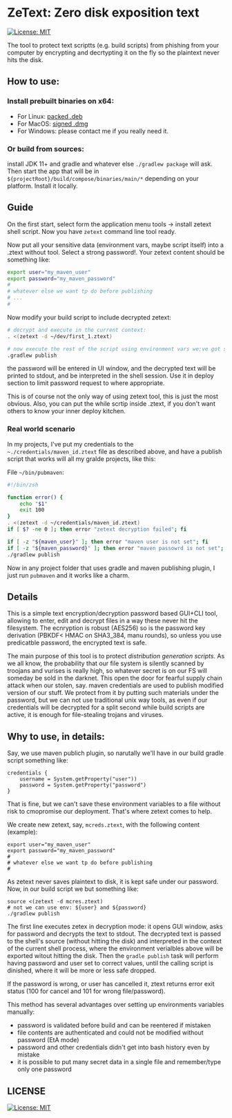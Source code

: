 # ZeText: Zero disk exposition text

[![License: MIT](https://img.shields.io/badge/License-MIT-yellow.svg)](https://opensource.org/licenses/MIT)

The tool to protect text scriptts (e.g. build scripts) from phishing from your computer by encrypting and decrtypting it on the fly so the plaintext never hits the disk.

## How to use:

### Install prebuilt binaries on x64:

- For Linux: [packed .deb](https://github.com/sergeych/ZeText/releases/latest/download/zetext_1.0.6-1_amd64.deb)
- For MacOS: [signed .dmg](https://github.com/sergeych/ZeText/releases/latest/download/ZeText-1.0.6.dmg)
- For Windows: please contact me if you really need it.

### Or build from sources:

install JDK 11+ and gradle and whatever else `./gradlew package` will ask. Then start the app that will be in `${projectRoot}/build/compose/binaries/main/*` depending on your platform. Install it locally.

## Guide

On the first start, select form the application menu tools -> install zetext shell script. Now you have `zetext` command line tool ready.

Now put all your sensitive data (environment vars, maybe script itself) into a .ztext without tool. Select a strong password!. Your zetext content should be something like:

~~~bash
export user="my_maven_user"
export password="my_maven_password"
#
# whatever else we want tp do before publishing
# ...
#
~~~

Now modify your build script to include decrypted zetext:

~~~bash
# decrypt and execute in the current context:
. <(zetext -d ~/dev/first_1.ztext)

# now execute the rest of the script using environment vars we;ve got set above
.gradlew publish
~~~

the password will be entered in UI window, and the decrypted text will be printed to stdout, and be interpreted in the shell session. Use it in deploy section to limit password request to where appropriate.

This is of course not the only way of using zetext tool, this is just the most obvious. Also, you can put the while scrtip inside .ztext, if you don't want others to know your inner deploy kitchen.

### Real world scenario

In my projects, I've put my credentials to the `~./credentials/maven_id.ztext` file as described above, and have a publish script that works will all my gralde projects, like this:

File `~/bin/pubmaven`:
~~~bash
#!/bin/zsh

function error() {
    echo "$1"
    exit 100
}
. <(zetext -d ~/credentials/maven_id.ztext)
if [ $? -ne 0 ]; then error "zetext decryption failed"; fi

if [ -z "${maven_user}" ]; then error "maven user is not set"; fi
if [ -z "${maven_password}" ]; then error "maven passowrd is not set"; fi
./gradlew publish
~~~

Now in any project folder that uses gradle and maven publishing plugin, I just run `pubmaven` and it works like a charm.

## Details

This is a simple text encryption/decryption password based GUI+CLI tool, allowing to enter, edit and decrypt files in a way these never hit the filesystem. The ecnryption is robust (AES256) so is the password key derivation (PBKDF< HMAC on SHA3_384, manu rounds), so unless you use predicatble password, the encrypted text is safe.

The main purpose of this tool is to protect _distribution generation scripts_. As we all know, the probability that our file system is silently scanned by troojans and vurises is really high, so whatever secret is on our FS will someday be sold in the darknet. This open the door for fearful supply chain attack when our stolen, say. maven credentials are used to publish modified version of our stuff. We protect from it by putting such materials under the password, but we can not use traditional unix way tools, as even if our credentials will be decrypted for a split second while build scripts are active, it is enough for file-stealing trojans and viruses.

## Why to use, in details:

Say, we use maven publich plugin, so narutally we'll have in our build gradle script something like:

~~~
credentials {
    username = System.getProperty("user"))
    password = System.getProperty("password")
}
~~~

That is fine, but we can't save these environment variables to a file without risk to cmopromise our deployment. That's where zetext comes to help.

We create new zetext, say, `mcreds.ztext`, with the following content (example):

~~~
export user="my_maven_user"
export password="my_maven_password"
#
# whatever else we want tp do before publishing
#
~~~

As zetext never saves plaintext to disk, it is kept safe under our password. Now, in our build script we but something like:

~~~
source <(zetext -d mcres.ztext)
# not we can use env: ${user} and ${password}
./gradlew publish
~~~

The first line executes zetex in decryption mode: it opens GUI window, asks for password and decrypts the text to stdout. The decrypted text is passed to the shell's source (without hitting the disk) and interpreted in the context of the current shell process, where the environment verialbles above will be exported witout hitting the disk. Then the `gradle publish` task will perform having password and user set to correct values, until the calling script is dinished, where it will be more or less safe dropped. 

If the password is wrong, or user has cancelled it, ztext returns error exit status (100 for cancel and 101 for wrong file/password).

This method has several advantages over setting up environments variables manually:

- password is validated before build and can be reentered if mistaken
- file contents are authenticated and could not be modified without password (EtA mode) 
- password and other credentials didn't get into bash history even by mistake
- it is possible to put many secret data in a single file and remember/type only one password

## LICENSE

[![License: MIT](https://img.shields.io/badge/License-MIT-yellow.svg)](https://opensource.org/licenses/MIT)

